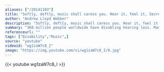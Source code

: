 ```yaml
---
aliases: ["/20141103"]
title: "Softly, deftly, music shall caress you. Hear it, feel it, Secretly possess you."
author: "Andrew Lloyd Webber"
description: "Softly, deftly, music shall caress you. Hear it, feel it, Secretly possess you. - Andrew Lloyd Webber quotes from GetInspired365.com"
summary: "360 million people worldwide have disabling hearing loss. Many of whom cannot reach or afford help. For his new music video, Matt Nathanson decided to join Starkey Hearing Foundation in Peru to help raise awareness and funds for people struggling with hearing loss. Over a span of 48 hours, they gave away 1000+ hearing aids and after-care to those in need. 100% of artist and label proceeds from this video are being donated to Starkey Hearing Foundation. For more information on how you can help, g"
referenceurl: ""
tags: ["Disability","Music",]
source: "youtube"
videoid: "wg1zaW7c8_I"
image: "https://img.youtube.com/vi/wg1zaW7c8_I/0.jpg"
---
```


{{< youtube wg1zaW7c8_I >}}
